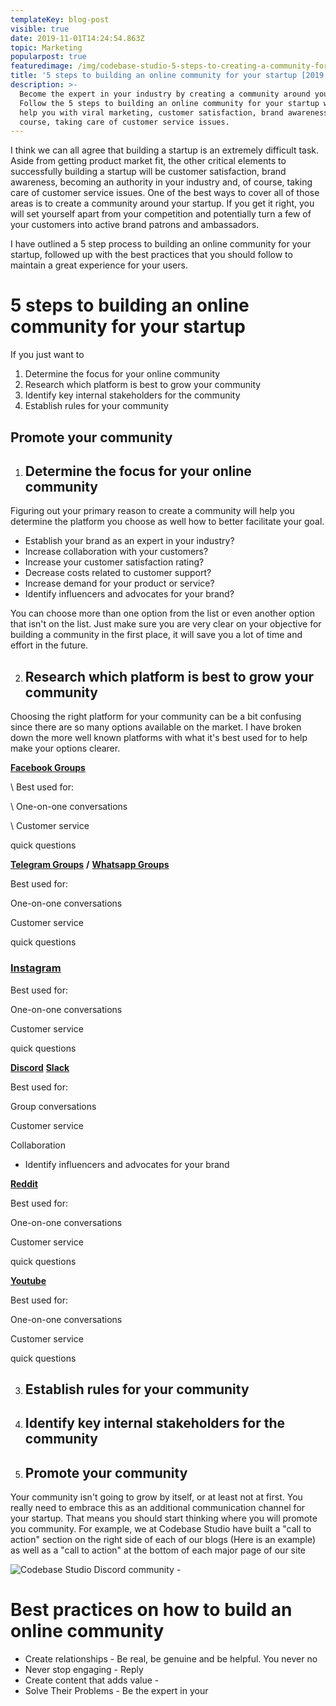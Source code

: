 ```yaml
---
templateKey: blog-post
visible: true
date: 2019-11-01T14:24:54.863Z
topic: Marketing
popularpost: true
featuredimage: /img/codebase-studio-5-steps-to-creating-a-community-for-your-startup.jpg
title: '5 steps to building an online community for your startup [2019 guide]'
description: >-
  Become the expert in your industry by creating a community around your brand.
  Follow the 5 steps to building an online community for your startup which will
  help you with viral marketing, customer satisfaction, brand awareness, of
  course, taking care of customer service issues.
---
```

I think we can all agree that building a startup is an extremely difficult task. Aside from getting product market fit, the other critical elements to successfully building a startup will be customer satisfaction, brand awareness, becoming an authority in your industry and, of course, taking care of customer service issues. One of the best ways to cover all of those areas is to create a community around your startup. If you get it right, you will set yourself apart from your competition and potentially turn a few of your customers into active brand patrons and ambassadors. 

I have outlined a 5 step process to building an online community for your startup, followed up with the best practices that you should follow to maintain a great experience for your users.

# 5 steps to building an online community for your startup

If you just want to 

1. Determine the focus for your online community
2. Research which platform is best to grow your community
3. Identify key internal stakeholders for the community
4. Establish rules for your community

## Promote your community

1. ## Determine the focus for your online community

Figuring out your primary reason to create a community will help you determine the platform you choose as well how to better facilitate your goal.

* Establish your brand as an expert in your industry?
* Increase collaboration with your customers?
* Increase your customer satisfaction rating?
* Decrease costs related to customer support?
* Increase demand for your product or service?
* Identify influencers and advocates for your brand?

You can choose more than one option from the list or even another option that isn't on the list. Just make sure you are very clear on your objective for building a community in the first place, it will save you a lot of time and effort in the future.

2. ## Research which platform is best to grow your community

Choosing the right platform for your community can be a bit confusing since there are so many options available on the market. I have broken down the more well known platforms with what it's best used for to help make your options clearer.

[**Facebook Groups**](https://www.facebook.com/help/167970719931213)

\    Best used for: 

\    One-on-one conversations 

\    Customer service

quick questions

[**Telegram Groups**](https://telegram.org/faq#q-how-do-i-create-a-group) **/** [**Whatsapp Groups**](https://faq.whatsapp.com/en/android/26000123/?category=5245251)

Best used for:

One-on-one conversations

Customer service

quick questions

### [**Instagram**](https://business.instagram.com/getting-started)

Best used for:

One-on-one conversations

Customer service

quick questions

[**Discord**](https://support.discordapp.com/hc/en-us/articles/204849977-How-do-I-create-a-server-) [**Slack**](https://slack.com/intl/en-br/help/articles/206845317-create-a-slack-workspace)

Best used for:

Group conversations

Customer service

Collaboration

* Identify influencers and advocates for your brand

[**Reddit**](https://www.reddit.com/subreddits/create)

Best used for:

One-on-one conversations

Customer service

quick questions

[**Youtube**](https://support.google.com/youtube/answer/1646861?hl=en)

Best used for:

One-on-one conversations

Customer service

quick questions

3. ## Establish rules for your community
4. ## Identify key internal stakeholders for the community
5. ## Promote your community

Your community isn't going to grow by itself, or at least not at first. You really need to embrace this as an additional communication channel for your startup. That means you should start thinking where you will promote you community. For example, we at Codebase Studio have built a "call to action" section on the right side of each of our blogs (Here is an example) as well as a "call to action" at the bottom of each major page of our site 

![Codebase Studio Discord community - ](/img/codebase-discord-community.png)

# Best practices on how to build an online community

* Create relationships - Be real, be genuine and be helpful. You never no
* Never stop engaging - Reply 
* Create content that adds value - 
* Solve Their Problems - Be the expert in your
